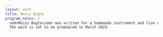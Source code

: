 ```yaml
---
layout: work
title: Noisy Bugle
program_notes: >
  <em>Noisy Bugle</em> was written for a homemade instrument and live electronics using Pure Data in Spring, 2022.
  The work is set to be premiered in March 2023.
---
```


